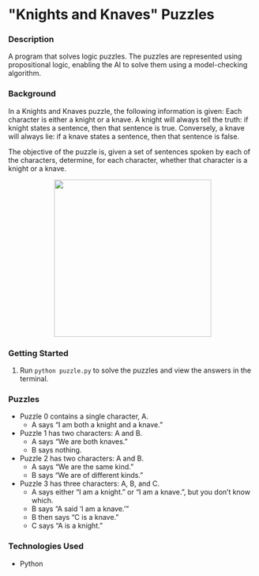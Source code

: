 # "Knights and Knaves" Puzzles

### Description
A program that solves logic puzzles. The puzzles are represented using propositional logic, enabling the AI to solve them using a model-checking algorithm.

### Background
In a Knights and Knaves puzzle, the following information is given: Each character is either a knight or a knave. A knight will always tell the truth: if knight states a sentence, then that sentence is true.
Conversely, a knave will always lie: if a knave states a sentence, then that sentence is false.

The objective of the puzzle is, given a set of sentences spoken by each of the characters, determine, for each character, whether that character is a knight or a knave.

<p align="center">
  <img width="318" src="https://user-images.githubusercontent.com/74436899/124282635-f46c6100-db42-11eb-905f-eaf3eba882b1.png">
</p>

### Getting Started
1. Run ```python puzzle.py``` to solve the puzzles and view the answers in the terminal.

### Puzzles
* Puzzle 0 contains a single character, A.
    * A says “I am both a knight and a knave.”
* Puzzle 1 has two characters: A and B.
    * A says “We are both knaves.”
    * B says nothing.
* Puzzle 2 has two characters: A and B.
    * A says “We are the same kind.”
    * B says “We are of different kinds.”
* Puzzle 3 has three characters: A, B, and C.
    * A says either “I am a knight.” or “I am a knave.”, but you don’t know which.
    * B says “A said ‘I am a knave.’”
    * B then says “C is a knave.”
    * C says “A is a knight.”

### Technologies Used
* Python

